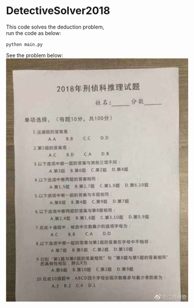 # DetectiveSolver2018
This code solves the deduction problem,  
run the code as below:
```
python main.py
```
See the problem below:  
![question.jpg](./questions.jpg)
